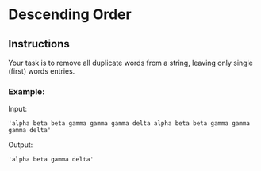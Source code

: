 # Descending Order
## Instructions
Your task is to remove all duplicate words from a string, leaving only single (first) words entries.

### Example:
Input:
```
'alpha beta beta gamma gamma gamma delta alpha beta beta gamma gamma gamma delta'
```
Output:
```
'alpha beta gamma delta'
```
